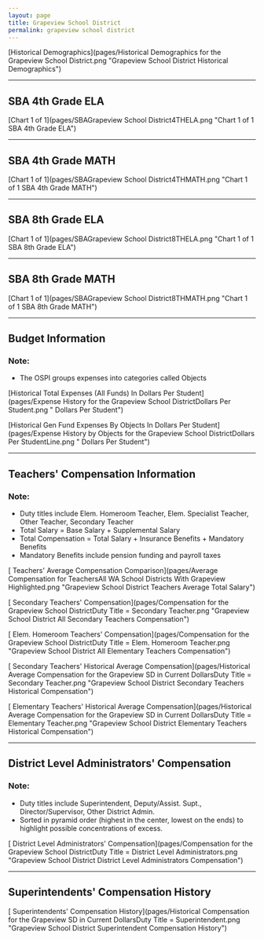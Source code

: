 ```yaml
---
layout: page
title: Grapeview School District
permalink: grapeview school district
---
```



[Historical Demographics](pages/Historical Demographics for the Grapeview School District.png "Grapeview School District Historical Demographics")

___

## SBA 4th Grade ELA

[Chart 1 of 1](pages/SBAGrapeview School District4THELA.png "Chart 1 of 1 SBA 4th Grade ELA")


___

## SBA 4th Grade MATH

[Chart 1 of 1](pages/SBAGrapeview School District4THMATH.png "Chart 1 of 1 SBA 4th Grade MATH")


___

## SBA 8th Grade ELA

[Chart 1 of 1](pages/SBAGrapeview School District8THELA.png "Chart 1 of 1 SBA 8th Grade ELA")


___

## SBA 8th Grade MATH

[Chart 1 of 1](pages/SBAGrapeview School District8THMATH.png "Chart 1 of 1 SBA 8th Grade MATH")


___

## Budget Information
### Note:
- The OSPI groups expenses into categories called Objects

[Historical Total Expenses (All Funds) In Dollars Per Student](pages/Expense History for the Grapeview School DistrictDollars Per Student.png " Dollars Per Student")

[Historical Gen Fund Expenses By Objects In Dollars Per Student](pages/Expense History by Objects for the Grapeview School DistrictDollars Per StudentLine.png " Dollars Per Student")


___

## Teachers' Compensation Information
### Note:
- Duty titles include Elem. Homeroom Teacher, Elem. Specialist Teacher, Other Teacher, Secondary Teacher
- Total Salary = Base Salary + Supplemental Salary
- Total Compensation = Total Salary + Insurance Benefits + Mandatory Benefits
- Mandatory Benefits include pension funding and payroll taxes

[ Teachers' Average Compensation Comparison](pages/Average Compensation for TeachersAll WA School Districts With Grapeview Highlighted.png "Grapeview School District Teachers Average Total Salary")

[ Secondary Teachers' Compensation](pages/Compensation for the Grapeview School DistrictDuty Title = Secondary Teacher.png "Grapeview School District All Secondary Teachers Compensation")

[ Elem. Homeroom Teachers' Compensation](pages/Compensation for the Grapeview School DistrictDuty Title = Elem. Homeroom Teacher.png "Grapeview School District All Elementary Teachers Compensation")

[ Secondary Teachers' Historical Average Compensation](pages/Historical Average Compensation for the Grapeview SD in Current DollarsDuty Title = Secondary Teacher.png "Grapeview School District Secondary Teachers Historical Compensation")

[ Elementary Teachers' Historical Average Compensation](pages/Historical Average Compensation for the Grapeview SD in Current DollarsDuty Title = Elementary Teacher.png "Grapeview School District Elementary Teachers Historical Compensation")


___

## District Level Administrators' Compensation

### Note:
- Duty titles include Superintendent, Deputy/Assist. Supt., Director/Supervisor, Other District Admin.
- Sorted in pyramid order (highest in the center, lowest on the ends) to highlight possible concentrations of excess.

[ District Level Administrators' Compensation](pages/Compensation for the Grapeview School DistrictDuty Title = District Level Administrators.png "Grapeview School District District Level Administrators Compensation")


___

## Superintendents' Compensation History

[ Superintendents' Compensation History](pages/Historical Compensation for the Grapeview SD in Current DollarsDuty Title = Superintendent.png "Grapeview School District Superintendent Compensation History")

